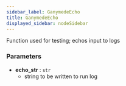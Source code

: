 ```yaml
---
sidebar_label: GanymedeEcho
title: GanymedeEcho
displayed_sidebar: nodeSidebar
---
```


Function used for testing; echos input to logs

### Parameters
- **echo_str** : `str`
  - string to be written to run log